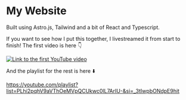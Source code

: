 # My Website

Built using Astro.js, Tailwind and a bit of React and Typescript.

If you want to see how I put this together, I livestreamed it from start to finish!
The first video is here 👇

[![Link to the first YouTube video](https://img.youtube.com/vi/peRpUKussGg/0.jpg)](https://www.youtube.com/watch?v=peRpUKussGg)

And the playlist for the rest is here ⬇️

https://youtube.com/playlist?list=PLhi2pqhV9aVThOeMVpQCUkwc0lL7ArIU-&si=_3tIwpbONdpE9hit
